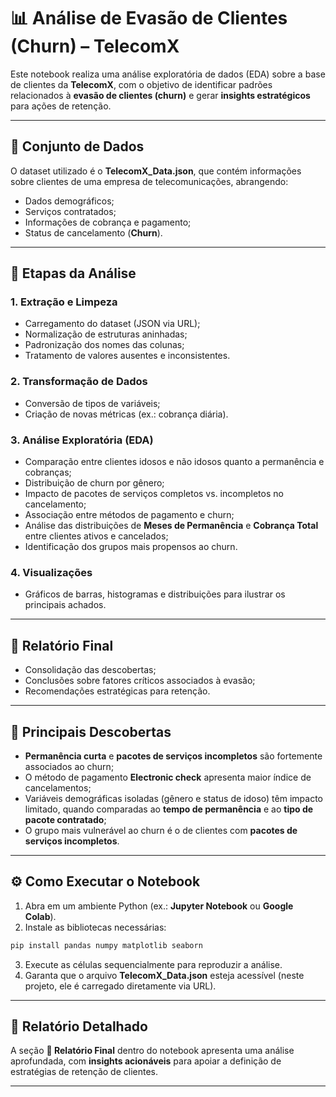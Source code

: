 
# 📊 Análise de Evasão de Clientes (Churn) – TelecomX

Este notebook realiza uma análise exploratória de dados (EDA) sobre a base de clientes da **TelecomX**, com o objetivo de identificar padrões relacionados à **evasão de clientes (churn)** e gerar **insights estratégicos** para ações de retenção.

---

## 📂 Conjunto de Dados

O dataset utilizado é o **TelecomX\_Data.json**, que contém informações sobre clientes de uma empresa de telecomunicações, abrangendo:

* Dados demográficos;
* Serviços contratados;
* Informações de cobrança e pagamento;
* Status de cancelamento (**Churn**).

---

## 🔎 Etapas da Análise

### 1. Extração e Limpeza

* Carregamento do dataset (JSON via URL);
* Normalização de estruturas aninhadas;
* Padronização dos nomes das colunas;
* Tratamento de valores ausentes e inconsistentes.

### 2. Transformação de Dados

* Conversão de tipos de variáveis;
* Criação de novas métricas (ex.: cobrança diária).

### 3. Análise Exploratória (EDA)

* Comparação entre clientes idosos e não idosos quanto a permanência e cobranças;
* Distribuição de churn por gênero;
* Impacto de pacotes de serviços completos vs. incompletos no cancelamento;
* Associação entre métodos de pagamento e churn;
* Análise das distribuições de **Meses de Permanência** e **Cobrança Total** entre clientes ativos e cancelados;
* Identificação dos grupos mais propensos ao churn.

### 4. Visualizações

* Gráficos de barras, histogramas e distribuições para ilustrar os principais achados.

---

## 📄 Relatório Final

* Consolidação das descobertas;
* Conclusões sobre fatores críticos associados à evasão;
* Recomendações estratégicas para retenção.

---

## 📌 Principais Descobertas

* **Permanência curta** e **pacotes de serviços incompletos** são fortemente associados ao churn;
* O método de pagamento **Electronic check** apresenta maior índice de cancelamentos;
* Variáveis demográficas isoladas (gênero e status de idoso) têm impacto limitado, quando comparadas ao **tempo de permanência** e ao **tipo de pacote contratado**;
* O grupo mais vulnerável ao churn é o de clientes com **pacotes de serviços incompletos**.

---

## ⚙️ Como Executar o Notebook

1. Abra em um ambiente Python (ex.: **Jupyter Notebook** ou **Google Colab**).
2. Instale as bibliotecas necessárias:

```bash
pip install pandas numpy matplotlib seaborn
```

3. Execute as células sequencialmente para reproduzir a análise.
4. Garanta que o arquivo **TelecomX\_Data.json** esteja acessível (neste projeto, ele é carregado diretamente via URL).

---

## 📑 Relatório Detalhado

A seção **📄 Relatório Final** dentro do notebook apresenta uma análise aprofundada, com **insights acionáveis** para apoiar a definição de estratégias de retenção de clientes.

---

